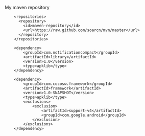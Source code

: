 My maven repository




<!-- 具体依赖项目--> 

        <repositories> 
          <repository> 
            <id>maven-repository</id> 
            <url>https://raw.github.com/soarcn/mvn/master</url> 
          </repository> 
        </repositories> 

        <dependency>
            <groupId>com.notificationcompact</groupId>
            <artifactId>library</artifactId>
            <version>1.0</version>
            <type>apklib</type>
        </dependency>

        <dependency>
            <groupId>com.cocosw.framework</groupId>
            <artifactId>framework</artifactId>
            <version>1.0-SNAPSHOT</version>
            <type>apklib</type>
            <exclusions>
                <exclusion>
                    <artifactId>support-v4</artifactId>
                    <groupId>com.google.android</groupId>
                </exclusion>
            </exclusions>
        </dependency>
